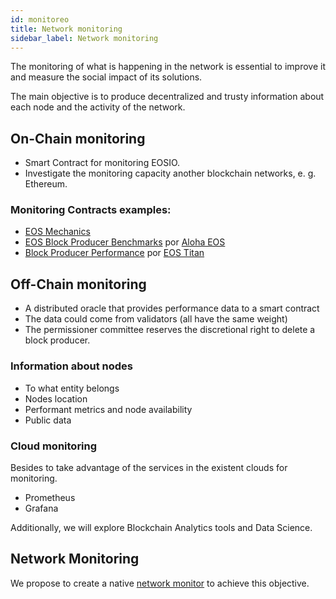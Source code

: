 ```yaml
---
id: monitoreo
title: Network monitoring
sidebar_label: Network monitoring
---
```


The monitoring of what is happening in the network is essential to improve it and measure the social impact of its solutions.

The main objective is to produce decentralized and trusty information about each node and the activity of the network.

## On-Chain monitoring

- Smart Contract for monitoring EOSIO.
- Investigate the monitoring capacity another blockchain networks, e. g. Ethereum.

### Monitoring Contracts examples:

- [EOS Mechanics](https://github.com/AlohaEOS/eos-mechanics)
- [EOS Block Producer Benchmarks](https://www.alohaeos.com/tools/benchmarks) por [Aloha EOS](https://www.alohaeos.com/)
- [Block Producer Performance](https://labs.eostitan.com/#/block-producer-performance) por [EOS Titan](https://eostitan.com/)

## Off-Chain monitoring

- A distributed oracle that provides performance data to a smart contract
- The data could come from validators (all have the same weight)
- The permissioner committee reserves the discretional right to delete a block producer.

### Information about nodes
- To what entity belongs
- Nodes location
- Performant metrics and node availability
- Public data


### Cloud monitoring

Besides to take advantage of the services in the existent clouds for monitoring.

 - Prometheus
 - Grafana

Additionally, we will explore Blockchain Analytics tools and Data Science.


## Network Monitoring

We propose to create a native [network monitor](monitor.md) to achieve this objective. 
 




